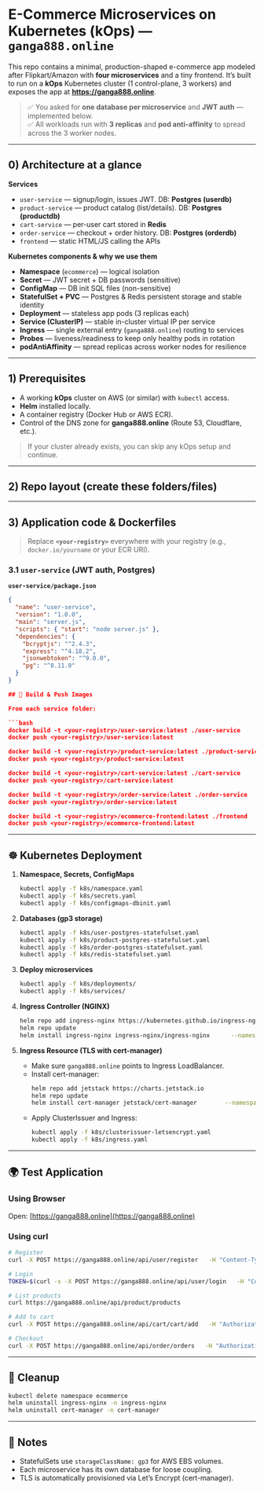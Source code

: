 # E-Commerce Microservices on Kubernetes (kOps) — `ganga888.online`

This repo contains a minimal, production-shaped e-commerce app modeled after Flipkart/Amazon with **four microservices** and a tiny frontend. It’s built to run on a **kOps** Kubernetes cluster (1 control-plane, 3 workers) and exposes the app at **https://ganga888.online**.

> ✅ You asked for **one database per microservice** and **JWT auth** — implemented below.  
> ✅ All workloads run with **3 replicas** and **pod anti-affinity** to spread across the 3 worker nodes.

---

## 0) Architecture at a glance

**Services**
- `user-service` — signup/login, issues JWT. DB: **Postgres (userdb)**
- `product-service` — product catalog (list/details). DB: **Postgres (productdb)**
- `cart-service` — per-user cart stored in **Redis**
- `order-service` — checkout + order history. DB: **Postgres (orderdb)**
- `frontend` — static HTML/JS calling the APIs

**Kubernetes components & why we use them**
- **Namespace** (`ecommerce`) — logical isolation
- **Secret** — JWT secret + DB passwords (sensitive)
- **ConfigMap** — DB init SQL files (non-sensitive)
- **StatefulSet + PVC** — Postgres & Redis persistent storage and stable identity
- **Deployment** — stateless app pods (3 replicas each)
- **Service (ClusterIP)** — stable in-cluster virtual IP per service
- **Ingress** — single external entry (`ganga888.online`) routing to services
- **Probes** — liveness/readiness to keep only healthy pods in rotation
- **podAntiAffinity** — spread replicas across worker nodes for resilience

---

## 1) Prerequisites

- A working **kOps** cluster on AWS (or similar) with `kubectl` access.
- **Helm** installed locally.
- A container registry (Docker Hub or AWS ECR).
- Control of the DNS zone for **ganga888.online** (Route 53, Cloudflare, etc.).

> If your cluster already exists, you can skip any kOps setup and continue.

---

## 2) Repo layout (create these folders/files)




---

## 3) Application code & Dockerfiles

> Replace **`<your-registry>`** everywhere with your registry (e.g., `docker.io/yourname` or your ECR URI).

### 3.1 `user-service` (JWT auth, Postgres)
**`user-service/package.json`**
```json
{
  "name": "user-service",
  "version": "1.0.0",
  "main": "server.js",
  "scripts": { "start": "node server.js" },
  "dependencies": {
    "bcryptjs": "^2.4.3",
    "express": "^4.18.2",
    "jsonwebtoken": "^9.0.0",
    "pg": "^8.11.0"
  }
}

## 🚀 Build & Push Images

From each service folder:

```bash
docker build -t <your-registry>/user-service:latest ./user-service
docker push <your-registry>/user-service:latest

docker build -t <your-registry>/product-service:latest ./product-service
docker push <your-registry>/product-service:latest

docker build -t <your-registry>/cart-service:latest ./cart-service
docker push <your-registry>/cart-service:latest

docker build -t <your-registry>/order-service:latest ./order-service
docker push <your-registry>/order-service:latest

docker build -t <your-registry>/ecommerce-frontend:latest ./frontend
docker push <your-registry>/ecommerce-frontend:latest
```

---

## ☸️ Kubernetes Deployment

1. **Namespace, Secrets, ConfigMaps**
   ```bash
   kubectl apply -f k8s/namespace.yaml
   kubectl apply -f k8s/secrets.yaml
   kubectl apply -f k8s/configmaps-dbinit.yaml
   ```

2. **Databases (gp3 storage)**
   ```bash
   kubectl apply -f k8s/user-postgres-statefulset.yaml
   kubectl apply -f k8s/product-postgres-statefulset.yaml
   kubectl apply -f k8s/order-postgres-statefulset.yaml
   kubectl apply -f k8s/redis-statefulset.yaml
   ```

3. **Deploy microservices**
   ```bash
   kubectl apply -f k8s/deployments/
   kubectl apply -f k8s/services/
   ```

4. **Ingress Controller (NGINX)**
   ```bash
   helm repo add ingress-nginx https://kubernetes.github.io/ingress-nginx
   helm repo update
   helm install ingress-nginx ingress-nginx/ingress-nginx      --namespace ingress-nginx --create-namespace
   ```

5. **Ingress Resource (TLS with cert-manager)**
   - Make sure `ganga888.online` points to Ingress LoadBalancer.  
   - Install cert-manager:
     ```bash
     helm repo add jetstack https://charts.jetstack.io
     helm repo update
     helm install cert-manager jetstack/cert-manager        --namespace cert-manager --create-namespace        --set installCRDs=true
     ```
   - Apply ClusterIssuer and Ingress:
     ```bash
     kubectl apply -f k8s/clusterissuer-letsencrypt.yaml
     kubectl apply -f k8s/ingress.yaml
     ```

---

## 🌍 Test Application

### Using Browser
Open: [https://ganga888.online](https://ganga888.online)

### Using curl
```bash
# Register
curl -X POST https://ganga888.online/api/user/register   -H "Content-Type: application/json"   -d '{"username":"alice","password":"pw"}'

# Login
TOKEN=$(curl -s -X POST https://ganga888.online/api/user/login   -H "Content-Type: application/json"   -d '{"username":"alice","password":"pw"}' | jq -r .token)

# List products
curl https://ganga888.online/api/product/products

# Add to cart
curl -X POST https://ganga888.online/api/cart/cart/add   -H "Authorization: Bearer $TOKEN"   -H "Content-Type: application/json"   -d '{"productId":1,"quantity":2}'

# Checkout
curl -X POST https://ganga888.online/api/order/orders   -H "Authorization: Bearer $TOKEN"
```

---

## 🧹 Cleanup
```bash
kubectl delete namespace ecommerce
helm uninstall ingress-nginx -n ingress-nginx
helm uninstall cert-manager -n cert-manager
```

---

## 📌 Notes

- StatefulSets use `storageClassName: gp3` for AWS EBS volumes.  
- Each microservice has its own database for loose coupling.  
- TLS is automatically provisioned via Let’s Encrypt (cert-manager).
